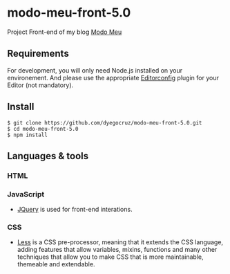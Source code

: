 # modo-meu-front-5.0

Project Front-end of my blog [Modo Meu](http://modomeu.com/)

## Requirements

For development, you will only need Node.js installed on your environement.
And please use the appropriate [Editorconfig](http://editorconfig.org/) plugin for your Editor (not mandatory).

## Install

    $ git clone https://github.com/dyegocruz/modo-meu-front-5.0.git
    $ cd modo-meu-front-5.0
    $ npm install

## Languages & tools

### HTML

### JavaScript

- [JQuery](https://jquery.com/) is used for front-end interations.

### CSS

- [Less](http://lesscss.org/) is a CSS pre-processor, meaning that it extends the CSS language, adding features that allow variables, mixins, functions and many other techniques that allow you to make CSS that is more maintainable, themeable and extendable.
